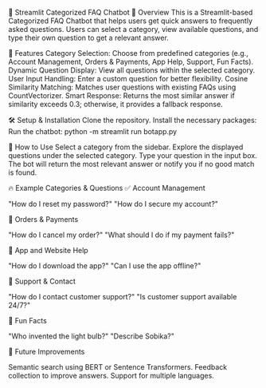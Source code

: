 🧠 Streamlit Categorized FAQ Chatbot
📌 Overview
This is a Streamlit-based Categorized FAQ Chatbot that helps users get quick answers to frequently asked questions. Users can select a category, view available questions, and type their own question to get a relevant answer.

🚀 Features
Category Selection: Choose from predefined categories (e.g., Account Management, Orders & Payments, App Help, Support, Fun Facts).
Dynamic Question Display: View all questions within the selected category.
User Input Handling: Enter a custom question for better flexibility.
Cosine Similarity Matching: Matches user questions with existing FAQs using CountVectorizer.
Smart Response: Returns the most similar answer if similarity exceeds 0.3; otherwise, it provides a fallback response.

🛠️ Setup & Installation
Clone the repository.
Install the necessary packages:
Run the chatbot: python -m streamlit run botapp.py

🔧 How to Use
Select a category from the sidebar.
Explore the displayed questions under the selected category.
Type your question in the input box.
The bot will return the most relevant answer or notify you if no good match is found.

🔥 Example Categories & Questions
✅ Account Management

"How do I reset my password?"
"How do I secure my account?"

💸 Orders & Payments

"How do I cancel my order?"
"What should I do if my payment fails?"

📱 App and Website Help

"How do I download the app?"
"Can I use the app offline?"

🤝 Support & Contact

"How do I contact customer support?"
"Is customer support available 24/7?"

🎉 Fun Facts

"Who invented the light bulb?"
"Describe Sobika?"

🌟 Future Improvements

Semantic search using BERT or Sentence Transformers.
Feedback collection to improve answers.
Support for multiple languages.
